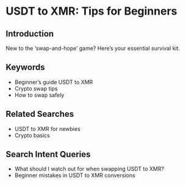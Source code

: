 # USDT to XMR: Tips for Beginners

## Introduction
New to the ‘swap-and-hope’ game? Here’s your essential survival kit.

## Keywords
- Beginner’s guide USDT to XMR
- Crypto swap tips
- How to swap safely

## Related Searches
- USDT to XMR for newbies
- Crypto basics

## Search Intent Queries
- What should I watch out for when swapping USDT to XMR?
- Beginner mistakes in USDT to XMR conversions